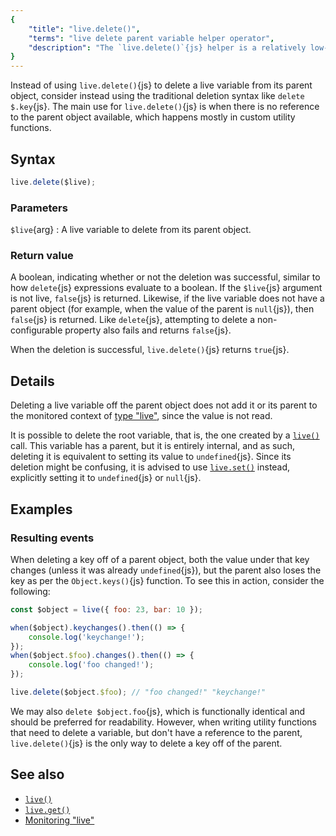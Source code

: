 ```yaml
---
{
	"title": "live.delete()",
	"terms": "live delete parent variable helper operator",
	"description": "The `live.delete()`{js} helper is a relatively low-level way to delete a live variable from its parent object, similar to the `delete`{js} operator."
}
---
```


Instead of using `live.delete()`{js} to delete a live variable from its parent object, consider instead using the traditional deletion syntax like `delete $.key`{js}. The main use for `live.delete()`{js} is when there is no reference to the parent object available, which happens mostly in custom utility functions.

## Syntax

```js
live.delete($live);
```

### Parameters

`$live`{arg}
: A live variable to delete from its parent object.

### Return value

A boolean, indicating whether or not the deletion was successful, similar to how `delete`{js} expressions evaluate to a boolean. If the `$live`{js} argument is not live, `false`{js} is returned. Likewise, if the live variable does not have a parent object (for example, when the value of the parent is `null`{js}), then `false`{js} is returned. Like `delete`{js}, attempting to delete a non-configurable property also fails and returns `false`{js}.

When the deletion is successful, `live.delete()`{js} returns `true`{js}.

## Details

Deleting a live variable off the parent object does not add it or its parent to the monitored context of [type "live"](/docs/monitor/live/), since the value is not read.

It is possible to delete the root variable, that is, the one created by a [`live()`](/docs/live/) call. This variable has a parent, but it is entirely internal, and as such, deleting it is equivalent to setting its value to `undefined`{js}. Since its deletion might be confusing, it is advised to use [`live.set()`](/docs/live/set/) instead, explicitly setting it to `undefined`{js} or `null`{js}.

## Examples

### Resulting events

When deleting a key off of a parent object, both the value under that key changes (unless it was already `undefined`{js}), but the parent also loses the key as per the `Object.keys()`{js} function. To see this in action, consider the following:

```js
const $object = live({ foo: 23, bar: 10 });

when($object).keychanges().then(() => {
	console.log('keychange!');
});
when($object.$foo).changes().then(() => {
	console.log('foo changed!');
});

live.delete($object.$foo); // "foo changed!" "keychange!"
```

We may also `delete $object.foo`{js}, which is functionally identical and should be preferred for readability. However, when writing utility functions that need to delete a variable, but don't have a reference to the parent, `live.delete()`{js} is the only way to delete a key off of the parent.

## See also

- [`live()`](/docs/live/)
- [`live.get()`](/docs/live/get/)
- [Monitoring "live"](/docs/monitor/live/)

